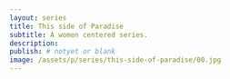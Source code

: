 ```yaml
---
layout: series
title: This side of Paradise
subtitle: A women centered series.
description:
publish: # notyet or blank
image: /assets/p/series/this-side-of-paradise/00.jpg
---
```


